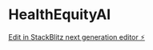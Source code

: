 # HealthEquityAI

[Edit in StackBlitz next generation editor ⚡️](https://stackblitz.com/~/github.com/BeSuprised/HealthEquityAI)